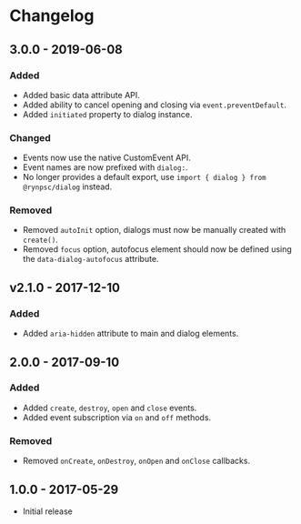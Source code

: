 # Changelog

## 3.0.0 - 2019-06-08

### Added

- Added basic data attribute API.
- Added ability to cancel opening and closing via `event.preventDefault`.
- Added `initiated` property to dialog instance.

### Changed

- Events now use the native CustomEvent API.
- Event names are now prefixed with `dialog:`.
- No longer provides a default export, use `import { dialog } from @rynpsc/dialog` instead.

### Removed

- Removed `autoInit` option, dialogs must now be manually created with `create()`.
- Removed `focus` option, autofocus element should now be defined using the `data-dialog-autofocus` attribute.

## v2.1.0 - 2017-12-10

### Added

- Added `aria-hidden` attribute to main and dialog elements.

## 2.0.0 - 2017-09-10

### Added

- Added `create`, `destroy`, `open` and `close` events.
- Added event subscription via `on` and `off` methods.

### Removed

- Removed `onCreate`, `onDestroy`, `onOpen` and `onClose` callbacks.

## 1.0.0 - 2017-05-29

- Initial release
